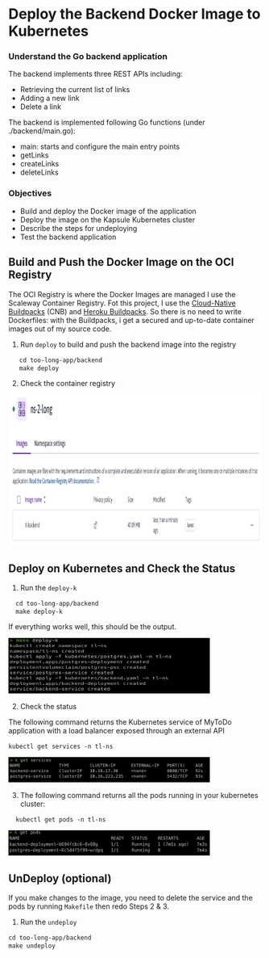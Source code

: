 # Deploy the Backend Docker Image to Kubernetes

### Understand the Go backend application 

The backend implements three REST APIs including: 

* Retrieving the current list of links
* Adding a new link 
* Delete a link 

The backend is implemented following Go functions (under ./backend/main.go): 

* main: starts and configure the main entry points
* getLinks 
* createLinks
* deleteLinks

### Objectives

* Build and deploy the Docker image of the application 
* Deploy the image on the Kapsule Kubernetes cluster
* Describe the steps for undeploying
* Test the backend application

## Build and Push the Docker Image on the OCI Registry 

The OCI Registry is where the Docker Images are managed  I use the Scaleway Container Registry. Fot this project, I use the [Cloud-Native Buildpacks](https://buildpacks.io) (CNB) and [Heroku Buildpacks](https://devcenter.heroku.com/articles/buildpacks). So there is no need to write Dockerfiles: with the Buildpacks, i get a secured and up-to-date container images out of my source code.

1. Run `deploy` to build and push the backend image into the registry 

 ```
    cd too-long-app/backend
    make deploy
```

2. Check the container registry

<img src="images/container-registry.png"  width="1000" height="300">

## Deploy on Kubernetes and Check the Status

1. Run the `deploy-k`

  ```
    cd too-long-app/backend
    make deploy-k
  ```
  
  If everything works well, this should be the output.

<img src="images/deploy-output.png"  width="400" height="110">

2. Check the status 

The following command returns the Kubernetes service of MyToDo application with a load balancer exposed through an external API
  ```
  kubectl get services -n tl-ns
  ```

<img src="images/get-services.png"  width="400" height="50">

3. The following command returns all the pods running in your kubernetes cluster:
  ```
    kubectl get pods -n tl-ns
  ```

<img src="images/get-pods.png"  width="400" height="50">

## UnDeploy (optional)

  If you make changes to the image, you need to delete the service and the pods by running `Makefile` then redo Steps 2 & 3.

  1. Run the `undeploy`
  ```
  cd too-long-app/backend
  make undeploy
  ```



